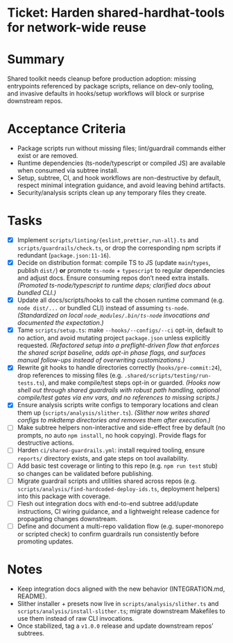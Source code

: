 # Ticket: Harden shared-hardhat-tools for network-wide reuse
# Summary
Shared toolkit needs cleanup before production adoption: missing entrypoints referenced by package scripts, reliance on dev-only tooling, and invasive defaults in hooks/setup workflows will block or surprise downstream repos.

# Acceptance Criteria
- Package scripts run without missing files; lint/guardrail commands either exist or are removed.
- Runtime dependencies (ts-node/typescript or compiled JS) are available when consumed via subtree install.
- Setup, subtree, CI, and hook workflows are non-destructive by default, respect minimal integration guidance, and avoid leaving behind artifacts.
- Security/analysis scripts clean up any temporary files they create.

# Tasks
- [x] Implement `scripts/linting/{eslint,prettier,run-all}.ts` and `scripts/guardrails/check.ts`, or drop the corresponding npm scripts if redundant (`package.json:11-16`).
- [x] Decide on distribution format: compile TS to JS (update `main`/`types`, publish `dist/`) **or** promote `ts-node` + `typescript` to regular dependencies and adjust docs. Ensure consuming repos don’t need extra installs. *(Promoted ts-node/typescript to runtime deps; clarified docs about bundled CLI.)*
- [x] Update all docs/scripts/hooks to call the chosen runtime command (e.g. `node dist/...` or bundled CLI) instead of assuming `ts-node`. *(Standardized on local `node_modules/.bin/ts-node` invocations and documented the expectation.)*
- [x] Tame `scripts/setup.ts`: make `--hooks/--configs/--ci` opt-in, default to no action, and avoid mutating project `package.json` unless explicitly requested. *(Refactored setup into a preflight-driven flow that enforces the shared script baseline, adds opt-in phase flags, and surfaces manual follow-ups instead of overwriting customizations.)*
- [x] Rewrite git hooks to handle directories correctly (`hooks/pre-commit:24`), drop references to missing files (e.g. `.shared/scripts/testing/run-tests.ts`), and make compile/test steps opt-in or guarded. *(Hooks now shell out through shared guardrails with robust path handling, optional compile/test gates via env vars, and no references to missing scripts.)*
- [x] Ensure analysis scripts write configs to temporary locations and clean them up (`scripts/analysis/slither.ts`). *(Slither now writes shared configs to mkdtemp directories and removes them after execution.)*
- [ ] Make subtree helpers non-interactive and side-effect free by default (no prompts, no auto `npm install`, no hook copying). Provide flags for destructive actions.
- [ ] Harden `ci/shared-guardrails.yml`: install required tooling, ensure `reports/` directory exists, and gate steps on tool availability.
- [ ] Add basic test coverage or linting to this repo (e.g. `npm run test` stub) so changes can be validated before publishing.
- [ ] Migrate guardrail scripts and utilities shared across repos (e.g. `scripts/analysis/find-hardcoded-deploy-ids.ts`, deployment helpers) into this package with coverage.
- [ ] Flesh out integration docs with end-to-end subtree add/update instructions, CI wiring guidance, and a lightweight release cadence for propagating changes downstream.
- [ ] Define and document a multi-repo validation flow (e.g. super-monorepo or scripted check) to confirm guardrails run consistently before promoting updates.

# Notes
- Keep integration docs aligned with the new behavior (INTEGRATION.md, README).
- Slither installer + presets now live in `scripts/analysis/slither.ts` and `scripts/analysis/install-slither.ts`; migrate downstream Makefiles to use them instead of raw CLI invocations.
- Once stabilized, tag a `v1.0.0` release and update downstream repos’ subtrees.
